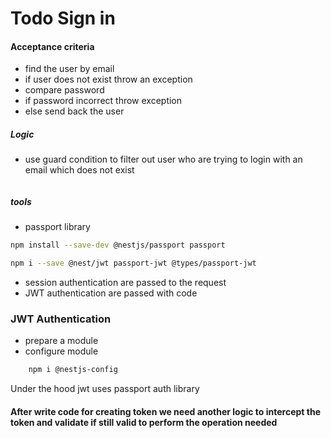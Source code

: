 
# Todo Sign in

#### Acceptance criteria
- find the user by email
- if user does not exist throw an exception
-  compare password
- if password incorrect throw exception
- else send back the user

##### Logic

- use guard condition to filter out user who are trying to login with an email which does not exist


```ts

```
##### tools
- passport library

```bash
npm install --save-dev @nestjs/passport passport

npm i --save @nest/jwt passport-jwt @types/passport-jwt
```

- session authentication are passed to the request
- JWT authentication are passed with code

### JWT Authentication

- prepare a module 
 - configure module
```bash 
	npm i @nestjs-config
```


Under the hood jwt uses passport auth library

#### After write code for creating token we need another logic to intercept the token and validate if still valid to perform the operation needed
